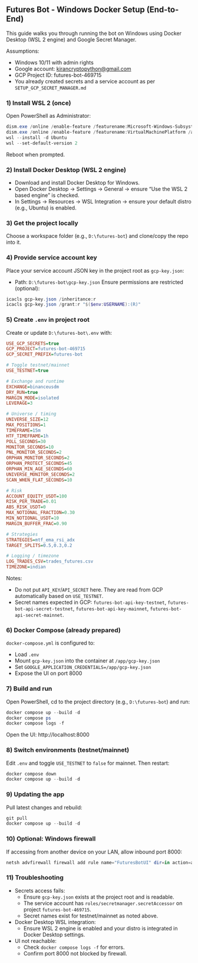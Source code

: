 ## Futures Bot - Windows Docker Setup (End-to-End)

This guide walks you through running the bot on Windows using Docker Desktop (WSL 2 engine) and Google Secret Manager.

Assumptions:
- Windows 10/11 with admin rights
- Google account: kirancryptopython@gmail.com
- GCP Project ID: futures-bot-469715
- You already created secrets and a service account as per `SETUP_GCP_SECRET_MANAGER.md`

### 1) Install WSL 2 (once)
Open PowerShell as Administrator:
```powershell
dism.exe /online /enable-feature /featurename:Microsoft-Windows-Subsystem-Linux /all /norestart
dism.exe /online /enable-feature /featurename:VirtualMachinePlatform /all /norestart
wsl --install -d Ubuntu
wsl --set-default-version 2
```
Reboot when prompted.

### 2) Install Docker Desktop (WSL 2 engine)
- Download and install Docker Desktop for Windows.
- Open Docker Desktop → Settings → General → ensure “Use the WSL 2 based engine” is checked.
- In Settings → Resources → WSL Integration → ensure your default distro (e.g., Ubuntu) is enabled.

### 3) Get the project locally
Choose a workspace folder (e.g., `D:\futures-bot`) and clone/copy the repo into it.

### 4) Provide service account key
Place your service account JSON key in the project root as `gcp-key.json`:
- Path: `D:\futures-bot\gcp-key.json`
Ensure permissions are restricted (optional):
```powershell
icacls gcp-key.json /inheritance:r
icacls gcp-key.json /grant:r "$($env:USERNAME):(R)"
```

### 5) Create `.env` in project root
Create or update `D:\futures-bot\.env` with:
```ini
USE_GCP_SECRETS=true
GCP_PROJECT=futures-bot-469715
GCP_SECRET_PREFIX=futures-bot

# Toggle testnet/mainnet
USE_TESTNET=true

# Exchange and runtime
EXCHANGE=binanceusdm
DRY_RUN=true
MARGIN_MODE=isolated
LEVERAGE=3

# Universe / timing
UNIVERSE_SIZE=12
MAX_POSITIONS=1
TIMEFRAME=15m
HTF_TIMEFRAME=1h
POLL_SECONDS=30
MONITOR_SECONDS=10
PNL_MONITOR_SECONDS=2
ORPHAN_MONITOR_SECONDS=2
ORPHAN_PROTECT_SECONDS=45
ORPHAN_MIN_AGE_SECONDS=60
UNIVERSE_MONITOR_SECONDS=2
SCAN_WHEN_FLAT_SECONDS=10

# Risk
ACCOUNT_EQUITY_USDT=100
RISK_PER_TRADE=0.01
ABS_RISK_USDT=0
MAX_NOTIONAL_FRACTION=0.30
MIN_NOTIONAL_USDT=10
MARGIN_BUFFER_FRAC=0.90

# Strategies
STRATEGIES=mtf_ema_rsi_adx
TARGET_SPLITS=0.5,0.3,0.2

# Logging / timezone
LOG_TRADES_CSV=trades_futures.csv
TIMEZONE=indian
```

Notes:
- Do not put `API_KEY`/`API_SECRET` here. They are read from GCP automatically based on `USE_TESTNET`.
- Secret names expected in GCP: `futures-bot-api-key-testnet`, `futures-bot-api-secret-testnet`, `futures-bot-api-key-mainnet`, `futures-bot-api-secret-mainnet`.

### 6) Docker Compose (already prepared)
`docker-compose.yml` is configured to:
- Load `.env`
- Mount `gcp-key.json` into the container at `/app/gcp-key.json`
- Set `GOOGLE_APPLICATION_CREDENTIALS=/app/gcp-key.json`
- Expose the UI on port 8000

### 7) Build and run
Open PowerShell, cd to the project directory (e.g., `D:\futures-bot`) and run:
```powershell
docker compose up --build -d
docker compose ps
docker compose logs -f
```

Open the UI: http://localhost:8000

### 8) Switch environments (testnet/mainnet)
Edit `.env` and toggle `USE_TESTNET` to `false` for mainnet. Then restart:
```powershell
docker compose down
docker compose up --build -d
```

### 9) Updating the app
Pull latest changes and rebuild:
```powershell
git pull
docker compose up --build -d
```

### 10) Optional: Windows firewall
If accessing from another device on your LAN, allow inbound port 8000:
```powershell
netsh advfirewall firewall add rule name="FuturesBotUI" dir=in action=allow protocol=TCP localport=8000
```

### 11) Troubleshooting
- Secrets access fails:
  - Ensure `gcp-key.json` exists at the project root and is readable.
  - The service account has `roles/secretmanager.secretAccessor` on project `futures-bot-469715`.
  - Secret names exist for testnet/mainnet as noted above.
- Docker Desktop WSL integration:
  - Ensure WSL 2 engine is enabled and your distro is integrated in Docker Desktop settings.
- UI not reachable:
  - Check `docker compose logs -f` for errors.
  - Confirm port 8000 not blocked by firewall.


